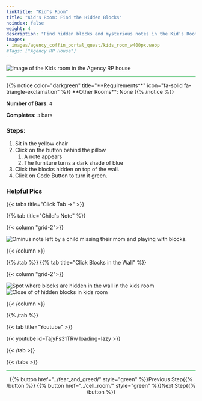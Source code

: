 ```yaml
---
linktitle: "Kid's Room"
title: "Kid's Room: Find the Hidden Blocks"
noindex: false
weight: 4
description: "Find hidden blocks and mysterious notes in the Kid’s Room. Uncover secrets in this part of the Agency’s underground labyrinth."
images:
- images/agency_coffin_portal_quest/kids_room_w400px.webp
#Tags: ["Agency RP House"]
---
```


![Image of the Kids room in the Agency RP house](/images/agency_coffin_portal_quest/kids_room_w400px.webp)

<hr style="background-color: #28b44c" size=8>
{{% notice color="darkgreen" title="**Requirements**" icon="fa-solid fa-triangle-exclamation"  %}}
**Other Rooms**: None
{{% /notice %}}

**Number of Bars**: `4`

**Completes:** `3` bars
### Steps:
1. Sit in the yellow chair
1. Click on the button behind the pillow <!-- may require to lay in the bed -->
    1. A note appears
    1. The furniture turns a dark shade of blue
1. Click the blocks hidden on top of the wall.
1. Click on Code Button to turn it green.

### Helpful Pics
{{< tabs title="Click Tab ->" >}}

{{% tab title="Child's Note" %}}

{{< column "grid-2">}}

![Ominus note left by a child missing their mom and playing with blocks.](/images/agency_coffin_portal_quest/kids_room_note_from_child.webp)

{{< /column >}}

{{% /tab %}}
{{% tab title="Click Blocks in the Wall" %}}

{{< column "grid-2">}}

![Spot where blocks are hidden in the wall in the kids room](/images/agency_coffin_portal_quest/kids_room_click_blocks_in_wall.webp)
![Close of of hidden blocks in kids room](/images/agency_coffin_portal_quest/kids_room_hidden_blocks_in_wall.webp)

{{< /column >}}

{{% /tab %}}

{{< tab title="Youtube" >}}

{{< youtube id=TajyFs31TRw loading=lazy >}}

{{< /tab >}}

{{< /tabs >}}

<hr style="background-color: #28b44c" size=8>

<div align="center">{{% button href="../fear_and_greed/" style="green" %}}Previous Step{{% /button %}} {{% button href="../cell_room/" style="green" %}}Next Step{{% /button %}}</div>